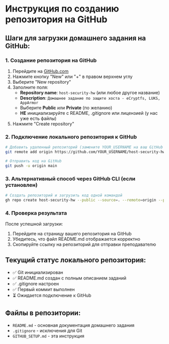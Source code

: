 # Инструкция по созданию репозитория на GitHub

## Шаги для загрузки домашнего задания на GitHub:

### 1. Создание репозитория на GitHub
1. Перейдите на [GitHub.com](https://github.com)
2. Нажмите кнопку "New" или "+" в правом верхнем углу
3. Выберите "New repository"
4. Заполните поля:
   - **Repository name**: `host-security-hw` (или любое другое название)
   - **Description**: `Домашнее задание по защите хоста - eCryptfs, LUKS, AppArmor`
   - Выберите **Public** или **Private** (по желанию)
   - **НЕ** инициализируйте с README, .gitignore или лицензией (у нас уже есть файлы)
5. Нажмите "Create repository"

### 2. Подключение локального репозитория к GitHub
```bash
# Добавить удаленный репозиторий (замените YOUR_USERNAME на ваш GitHub username)
git remote add origin https://github.com/YOUR_USERNAME/host-security-hw.git

# Отправить код на GitHub
git push -u origin main
```

### 3. Альтернативный способ через GitHub CLI (если установлен)
```bash
# Создать репозиторий и загрузить код одной командой
gh repo create host-security-hw --public --source=. --remote=origin --push
```

### 4. Проверка результата
После успешной загрузки:
1. Перейдите на страницу вашего репозитория на GitHub
2. Убедитесь, что файл README.md отображается корректно
3. Скопируйте ссылку на репозиторий для отправки преподавателю

## Текущий статус локального репозитория:
- ✅ Git инициализирован
- ✅ README.md создан с полным описанием заданий
- ✅ .gitignore настроен
- ✅ Первый коммит выполнен
- ⏳ Ожидается подключение к GitHub

## Файлы в репозитории:
- `README.md` - основная документация домашнего задания
- `.gitignore` - исключения для Git
- `GITHUB_SETUP.md` - эта инструкция
